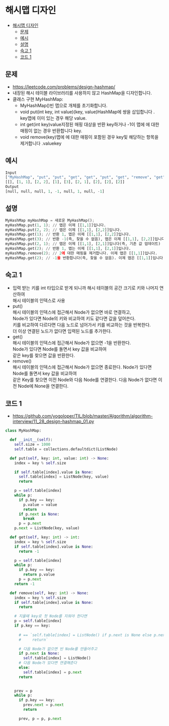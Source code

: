 # 해시맵 디자인

<!-- TOC -->

- [해시맵 디자인](#%ED%95%B4%EC%8B%9C%EB%A7%B5-%EB%94%94%EC%9E%90%EC%9D%B8)
  - [문제](#%EB%AC%B8%EC%A0%9C)
  - [예시](#%EC%98%88%EC%8B%9C)
  - [설명](#%EC%84%A4%EB%AA%85)
  - [숙고 1](#%EC%88%99%EA%B3%A0-1)
  - [코드 1](#%EC%BD%94%EB%93%9C-1)

<!-- /TOC -->

## 문제
- https://leetcode.com/problems/design-hashmap/
- 내장된 해시 테이블 라이브러리를 사용하지 않고 HashMap을 디자인합니다.
- 클래스 구현 MyHashMap:
  - MyHashMap()빈 맵으로 개체를 초기화합니다.
  - void put(int key, int value)(key, value)HashMap에 쌍을 삽입합니다 .  
    key맵에 이미 있는 경우 해당 value.
  - int get(int key)value지정된 매핑 대상을 반환 key하거나 -1이 맵에 에 대한 매핑이 없는 경우 반환합니다 key.
  - void remove(key)맵에 에 대한 매핑이 포함된 경우 key및 해당하는 항목을 제거합니다 .valuekey

## 예시
``` python
Input
["MyHashMap", "put", "put", "get", "get", "put", "get", "remove", "get"]
[[], [1, 1], [2, 2], [1], [3], [2, 1], [2], [2], [2]]
Output
[null, null, null, 1, -1, null, 1, null, -1]
```

## 설명
``` python
MyHashMap myHashMap = 새로운 MyHashMap();
myHashMap.put(1, 1); // 맵은 이제 [[1,1]]입니다.
myHashMap.put(2, 2); // 맵은 이제 [[1,1], [2,2]]입니다.
myHashMap.get(1); // 반환 1, 맵은 이제 [[1,1], [2,2]]입니다.
myHashMap.get(3); // 반환 -1(즉, 찾을 수 없음), 맵은 이제 [[1,1], [2,2]]입니다.
myHashMap.put(2, 1); // 맵은 이제 [[1,1], [2,1]]입니다(즉, 기존 값 업데이트)
myHashMap.get(2); // 반환 1, 맵는 이제 [[1,1], [2,1]]입니다.
myHashMap.remove(2); // 2에 대한 매핑을 제거합니다. 이제 맵은 [[1,1]]입니다.
myHashMap.get(2); // -1을 반환합니다(즉, 찾을 수 없음). 이제 맵은 [[1,1]]입니다.
```

## 숙고 1
- 입력 받는 키를 int 타입으로 받게 되니까 해시 테이블의 공간 크기로 키와 나머지 연산하여  
  해시 테이블의 인덱스로 사용
- put()  
  해시 테이블의 인덱스에 접근해서 Node가 없으면 바로 연결하고,  
  Node가 있다면 Node의 키와 비교하여 키도 같다면 값을 덮어쓴다.  
  키를 비교하여 다르다면 다음 노드로 넘어가서 키를 비교하는 것을 반복한다.  
  더 이상 연결된 노드가 없다면 입력된 노드를 추가한다.
- get()  
  해시 테이블의 인덱스에 접근해서 Node가 없으면 -1을 반환한다.  
  Node가 있다면 Node를 돌면서 key 값을 비교하여  
  같은 key를 찾으면 값을 반환한다.
- remove()  
  해시 테이블의 인덱스에 접근해서 Node가 없으면 종료한다.
  Node가 있다면 Node를 돌면서 key 값을 비교하여  
  같은 Key를 찾으면 이전 Node와 다음 Node를 연결한다.
  다음 Node가 없다면 이전 Node에 None을 연결한다.

## 코드 1
- https://github.com/yogoloper/TIL/blob/master/Algorithm/algorithm-interview/11_28_design-hashmap_01.py  
``` python
class MyHashMap:

  def __init__(self):
    self.size = 1000
    self.table = collections.defaultdict(ListNode)

  def put(self, key: int, value: int) -> None:
    index = key % self.size

    if self.table[index].value is None:
      self.table[index] = ListNode(key, value)
      return

    p = self.table[index]
    while p:
      if p.key == key:
        p.value = value
        return
      if p.next is None:
        break
      p = p.next
    p.next = ListNode(key, value)

  def get(self, key: int) -> int:
    index = key % self.size
    if self.table[index].value is None:
      return -1

    p = self.table[index]
    while p:
      if p.key == key:
        return p.value
      p = p.next
    return -1

  def remove(self, key: int) -> None:
    index = key % self.size
    if self.table[index].value is None:
      return

    # 지울때 key로 첫 Node를 지워야 한다면
    p = self.table[index]
    if p.key == key:
      
      # == `self.table[index] = ListNode() if p.next is None else p.next
      #     return`

      # 다음 Node가 없으면 빈 Node를 만들어주고
      if p.next is None:
        self.table[index] = ListNode() 
      # 다음 Node가 있다면 연결해준다
      else:
        self.table[index] = p.next
      return
    

    prev = p
    while p:
      if p.key == key:
        prev.next = p.next
        return

      prev, p = p, p.next
```
